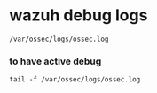 # wazuh debug logs
```
/var/ossec/logs/ossec.log
```
### to have active debug
```
tail -f /var/ossec/logs/ossec.log
```